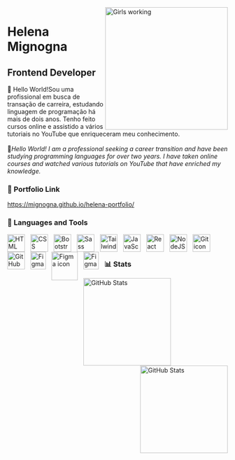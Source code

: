 
<img align="right" height="280" src="https://github.com/user-attachments/assets/c5e71134-6237-4adb-a784-886f9e1af4c3" alt="Girls working">

# Helena Mignogna
## Frontend Developer

👋 Hello World!Sou uma profissional em busca de transação de carreira, estudando linguagem de programação há mais de dois anos. Tenho feito cursos online e assistido a vários tutoriais no YouTube que enriqueceram meu conhecimento.<br> <br>
👋<i>Hello World! I am a professional seeking a career transition and have been studying programming languages for over two years. I have taken online courses and watched various tutorials on YouTube that have enriched my knowledge.</i>

### 🔗 Portfolio Link
https://mignogna.github.io/helena-portfolio/



### 🧰 Languages and Tools
<img align="left" alt="HTML icon" width="40px" style="padding-right:10px;" src="https://cdn.jsdelivr.net/gh/devicons/devicon/icons/html5/html5-plain.svg" />
<img align="left" alt="CSS icon" width="40px" style="padding-right:10px;" src="https://cdn.jsdelivr.net/gh/devicons/devicon/icons/css3/css3-plain.svg" />
<img align="left" alt="Bootstrap icon" width="40px" style="padding-right:10px;" src="https://cdn.jsdelivr.net/gh/devicons/devicon/icons/bootstrap/bootstrap-original.svg" />
<img align="left" alt="Sass icon" width="40px" style="padding-right:10px;" src="https://cdn.jsdelivr.net/gh/devicons/devicon/icons/sass/sass-original.svg" />
<img align="left" alt="Tailwindcss icon" width="40px" style="padding-right:10px;" src="https://cdn.jsdelivr.net/gh/devicons/devicon/icons/tailwindcss/tailwindcss-original.svg" />
<img align="left" alt="JavaScript icon" width="40px" style="padding-right:10px;" src="https://cdn.jsdelivr.net/gh/devicons/devicon/icons/javascript/javascript-plain.svg" />
<img align="left" alt="React icon" width="40px" style="padding-right:10px;" src="https://cdn.jsdelivr.net/gh/devicons/devicon/icons/react/react-original.svg" />
<img align="left" alt="NodeJS icon" width="40px" style="padding-right:10px;" src="https://cdn.jsdelivr.net/gh/devicons/devicon/icons/nodejs/nodejs-original.svg" />
<img align="left" alt="Git icon" width="40px" style="padding-right:10px;" src="https://cdn.jsdelivr.net/gh/devicons/devicon/icons/git/git-original.svg" />
<img align="left" alt="GitHub icon" width="40px" style="padding-right:10px;" src="https://cdn.jsdelivr.net/gh/devicons/devicon/icons/github/github-original.svg" />
<img align="left" alt="Figma icon" width="35px" height="40px" style="padding-right:10px;" src="https://vectorseek.com/wp-content/uploads/2023/07/Figma-Logo-Png-Vector.svg-.png" />
<img align="left" alt="Figma icon" width="60px" height="65px" style="padding-right:10px;" src="https://d24wuq6o951i2g.cloudfront.net/img/events/id/457/457382814/assets/e09.notion-logo_clipped_rev_1.png" />
<img align="left" alt="Figma icon" width="35px" height="40px" style="padding-right:10px;" src="https://uxwing.com/wp-content/themes/uxwing/download/brands-and-social-media/aws-icon.png" />
<br /><br/>

### 📊 Stats

<div>
  <img 
    align="left" 
    alt="GitHub Stats" 
    height="200" 
    style="padding-right: 10px;" 
    src="https://github-readme-stats.vercel.app/api?username=Mignogna&show_icons=true&theme=tokyonight&include_all_commits=true&locale=pt-br" 
  />

<img 
      align="right" 
      alt="GitHub Stats" 
      height="200" 
      src="https://github-readme-stats.vercel.app/api/top-langs/?username=Mignogna&theme=tokyonight&layout=compact&custom_title=Tecnologias&langs_count=9" 
  />

</div>


